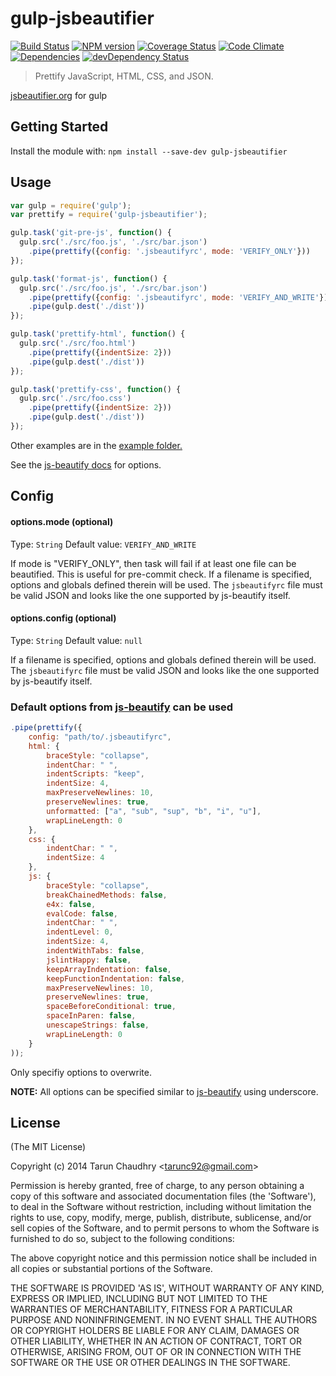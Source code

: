 # gulp-jsbeautifier
[![Build Status](https://travis-ci.org/tarunc/gulp-jsbeautifier.png?branch=master)](https://travis-ci.org/tarunc/gulp-jsbeautifier)
[![NPM version](https://badge.fury.io/js/gulp-jsbeautifier.png)](http://badge.fury.io/js/gulp-jsbeautifier)
[![Coverage Status](https://coveralls.io/repos/tarunc/gulp-jsbeautifier/badge.png)](https://coveralls.io/r/tarunc/gulp-jsbeautifier)
[![Code Climate](https://codeclimate.com/github/tarunc/gulp-jsbeautifier.png)](https://codeclimate.com/github/tarunc/gulp-jsbeautifier)
[![Dependencies](https://david-dm.org/tarunc/gulp-jsbeautifier.png)](https://david-dm.org/tarunc/gulp-jsbeautifier)
[![devDependency Status](https://david-dm.org/tarunc/gulp-jsbeautifier/dev-status.png)](https://david-dm.org/tarunc/gulp-jsbeautifier#info=devDependencies)

> Prettify JavaScript, HTML, CSS, and JSON.

[jsbeautifier.org](http://jsbeautifier.org/) for gulp

## Getting Started
Install the module with: `npm install --save-dev gulp-jsbeautifier`

## Usage

```js
var gulp = require('gulp');
var prettify = require('gulp-jsbeautifier');

gulp.task('git-pre-js', function() {
  gulp.src('./src/foo.js', './src/bar.json')
    .pipe(prettify({config: '.jsbeautifyrc', mode: 'VERIFY_ONLY'}))
});

gulp.task('format-js', function() {
  gulp.src('./src/foo.js', './src/bar.json')
    .pipe(prettify({config: '.jsbeautifyrc', mode: 'VERIFY_AND_WRITE'}))
    .pipe(gulp.dest('./dist'))
});

gulp.task('prettify-html', function() {
  gulp.src('./src/foo.html')
    .pipe(prettify({indentSize: 2}))
    .pipe(gulp.dest('./dist'))
});

gulp.task('prettify-css', function() {
  gulp.src('./src/foo.css')
    .pipe(prettify({indentSize: 2}))
    .pipe(gulp.dest('./dist'))
});
```
Other examples are in the [example folder.](http://github.com/tarunc/gulp-jsbeautifier/tree/master/examples)

See the [js-beautify docs](https://github.com/einars/js-beautify) for options.

## Config
#### options.mode (optional)
Type: `String`
Default value: `VERIFY_AND_WRITE`

If mode is "VERIFY_ONLY", then task will fail if at least one file can be beautified. This is useful for pre-commit check.
If a filename is specified, options and globals defined therein will be used. The `jsbeautifyrc` file must be valid JSON and looks like the one supported by js-beautify itself.

#### options.config (optional)
Type: `String`
Default value: `null`

If a filename is specified, options and globals defined therein will be used. The `jsbeautifyrc` file must be valid JSON and looks like the one supported by js-beautify itself.

### Default options from [js-beautify](https://github.com/einars/js-beautify#options) can be used
```javascript
.pipe(prettify({
    config: "path/to/.jsbeautifyrc",
    html: {
        braceStyle: "collapse",
        indentChar: " ",
        indentScripts: "keep",
        indentSize: 4,
        maxPreserveNewlines: 10,
        preserveNewlines: true,
        unformatted: ["a", "sub", "sup", "b", "i", "u"],
        wrapLineLength: 0
    },
    css: {
        indentChar: " ",
        indentSize: 4
    },
    js: {
        braceStyle: "collapse",
        breakChainedMethods: false,
        e4x: false,
        evalCode: false,
        indentChar: " ",
        indentLevel: 0,
        indentSize: 4,
        indentWithTabs: false,
        jslintHappy: false,
        keepArrayIndentation: false,
        keepFunctionIndentation: false,
        maxPreserveNewlines: 10,
        preserveNewlines: true,
        spaceBeforeConditional: true,
        spaceInParen: false,
        unescapeStrings: false,
        wrapLineLength: 0
    }
));
```
Only specifiy options to overwrite.

**NOTE:** All options can be specified similar to [js-beautify](https://github.com/einars/js-beautify#options) using underscore.

## License

(The MIT License)

Copyright (c) 2014 Tarun Chaudhry &lt;tarunc92@gmail.com&gt;

Permission is hereby granted, free of charge, to any person obtaining
a copy of this software and associated documentation files (the
'Software'), to deal in the Software without restriction, including
without limitation the rights to use, copy, modify, merge, publish,
distribute, sublicense, and/or sell copies of the Software, and to
permit persons to whom the Software is furnished to do so, subject to
the following conditions:

The above copyright notice and this permission notice shall be
included in all copies or substantial portions of the Software.

THE SOFTWARE IS PROVIDED 'AS IS', WITHOUT WARRANTY OF ANY KIND,
EXPRESS OR IMPLIED, INCLUDING BUT NOT LIMITED TO THE WARRANTIES OF
MERCHANTABILITY, FITNESS FOR A PARTICULAR PURPOSE AND NONINFRINGEMENT.
IN NO EVENT SHALL THE AUTHORS OR COPYRIGHT HOLDERS BE LIABLE FOR ANY
CLAIM, DAMAGES OR OTHER LIABILITY, WHETHER IN AN ACTION OF CONTRACT,
TORT OR OTHERWISE, ARISING FROM, OUT OF OR IN CONNECTION WITH THE
SOFTWARE OR THE USE OR OTHER DEALINGS IN THE SOFTWARE.
